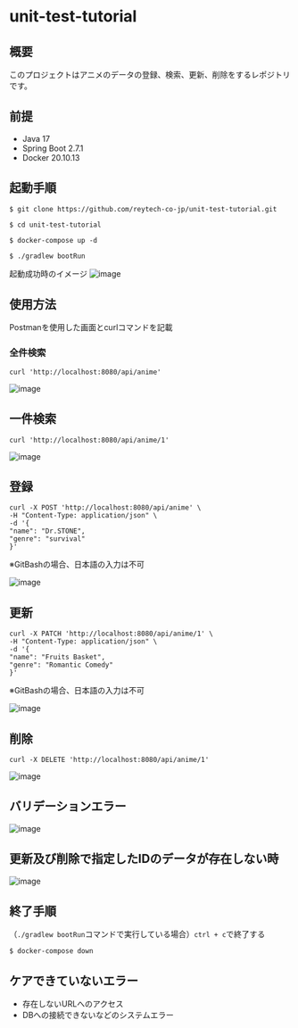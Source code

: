 # unit-test-tutorial
## 概要
このプロジェクトはアニメのデータの登録、検索、更新、削除をするレポジトリです。

## 前提

- Java 17
- Spring Boot 2.7.1
- Docker 20.10.13

## 起動手順
`$ git clone https://github.com/reytech-co-jp/unit-test-tutorial.git`

`$ cd unit-test-tutorial`

`$ docker-compose up -d`

`$ ./gradlew bootRun`

起動成功時のイメージ
![image](https://user-images.githubusercontent.com/97335620/179455637-4e0f537d-7ad8-444d-b2b8-d2dbd5b0d6d1.png)

## 使用方法
Postmanを使用した画面とcurlコマンドを記載

### 全件検索
```
curl 'http://localhost:8080/api/anime'
```
![image](https://user-images.githubusercontent.com/97335620/179456104-c209c4bc-c5f9-4364-8882-59b72e045cd6.png)

## 一件検索
```
curl 'http://localhost:8080/api/anime/1'
```
![image](https://user-images.githubusercontent.com/97335620/179456451-710f3f26-2046-429f-a781-838aba8fc07c.png)


## 登録
```
curl -X POST 'http://localhost:8080/api/anime' \
-H "Content-Type: application/json" \
-d '{
"name": "Dr.STONE",
"genre": "survival"
}'
```
※GitBashの場合、日本語の入力は不可

![image](https://user-images.githubusercontent.com/97335620/179456660-19bc9071-4ba3-4351-9681-74aeb8450e43.png)

## 更新
```
curl -X PATCH 'http://localhost:8080/api/anime/1' \
-H "Content-Type: application/json" \
-d '{
"name": "Fruits Basket",
"genre": "Romantic Comedy"
}'
```
※GitBashの場合、日本語の入力は不可

![image](https://user-images.githubusercontent.com/97335620/179457166-6edd62d6-5d83-4ab0-a8d1-b0eb98e7976a.png)

## 削除
```
curl -X DELETE 'http://localhost:8080/api/anime/1'
```
![image](https://user-images.githubusercontent.com/97335620/179457411-ef256421-df27-4c9e-bac2-3dd7a6a10951.png)

## バリデーションエラー
![image](https://user-images.githubusercontent.com/97335620/179457641-89280304-ce73-493d-a391-5e9c350b9d20.png)

## 更新及び削除で指定したIDのデータが存在しない時
![image](https://user-images.githubusercontent.com/97335620/179457706-be115bff-9ddd-488a-b88c-a888da14a986.png)

## 終了手順
（`./gradlew bootRun`コマンドで実行している場合）`ctrl + c`で終了する

`$ docker-compose down`

## ケアできていないエラー
- 存在しないURLへのアクセス
- DBへの接続できないなどのシステムエラー

